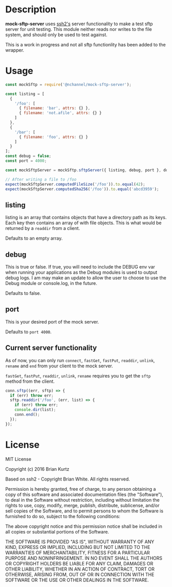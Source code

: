 
# Description
**mock-sftp-server** uses [ssh2's](https://www.npmjs.com/package/ssh2) server functionality to make a test sftp server for unit testing. 
This module neither reads nor writes to the file system, and should only be used to test against.

This is a work in progress and not all sftp functionlity has been added to the wrapper.

# Usage
```javascript
const mockSftp = require('@nchannel/mock-sftp-server');

const listing = [
  {
    '/foo': [
      { filename: 'bar', attrs: {} },
      { filename: 'not.afile', attrs: {} }
    ]
  },
  {
    '/bar': [
      { filename: 'foo', attrs: {} }
    ]
  }
];
const debug = false;
const port = 4000;

const mockSftpServer = mockSftp.sftpServer({ listing, debug, port }, done);

// After writing a file to /foo
expect(mockSftpServer.computedFileSize('/foo')).to.equal(42);
expect(mockSftpServer.computedSha256('/foo')).to.equal('abcd3959');
```

## listing
listing is an array that contains objects that have a directory path as its keys. Each key then contains an array of with file objects. This is what would be returned by a `readdir` from a client.

Defaults to an empty array.

## debug
This is true or false. If true, you will need to include the DEBUG env var when running your applications as the Debug modules is used to output debug logs. I am may make an update to allow the user to choose to use the Debug module or console.log, in the future.

Defaults to false.

## port
This is your desired port of the mock server.

Defaults to `port 4000`.

## Current server functionality
As of now, you can only run `connect`, `fastGet`, `fastPut`, `readdir`, `unlink`, `rename` and `end` from your client to the mock server.

`fastGet`, `fastPut`, `readdir`, `unlink`, `rename` requires you to get the `sftp` method from the client.

```javascript
conn.sftp((err, sftp) => {
  if (err) throw err;
  sftp.readdir('/foo', (err, list) => {
    if (err) throw err;
    console.dir(list);
    conn.end();
  });
});
```

# License
MIT License

Copyright (c) 2016 Brian Kurtz

Based on ssh2 - Copyright Brian White. All rights reserved.

Permission is hereby granted, free of charge, to any person obtaining a copy
of this software and associated documentation files (the "Software"), to deal
in the Software without restriction, including without limitation the rights
to use, copy, modify, merge, publish, distribute, sublicense, and/or sell
copies of the Software, and to permit persons to whom the Software is
furnished to do so, subject to the following conditions:

The above copyright notice and this permission notice shall be included in all
copies or substantial portions of the Software.

THE SOFTWARE IS PROVIDED "AS IS", WITHOUT WARRANTY OF ANY KIND, EXPRESS OR
IMPLIED, INCLUDING BUT NOT LIMITED TO THE WARRANTIES OF MERCHANTABILITY,
FITNESS FOR A PARTICULAR PURPOSE AND NONINFRINGEMENT. IN NO EVENT SHALL THE
AUTHORS OR COPYRIGHT HOLDERS BE LIABLE FOR ANY CLAIM, DAMAGES OR OTHER
LIABILITY, WHETHER IN AN ACTION OF CONTRACT, TORT OR OTHERWISE, ARISING FROM,
OUT OF OR IN CONNECTION WITH THE SOFTWARE OR THE USE OR OTHER DEALINGS IN THE
SOFTWARE.